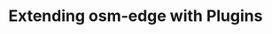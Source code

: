 ---
title: "Extending osm-edge with Plugins"
description: "Demos of multiple plugins to extend osm-edge functionality"
type: docs
weight: 25
---